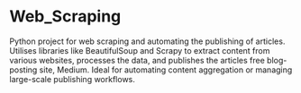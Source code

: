 # Web_Scraping
 Python project for web scraping and automating the publishing of articles. Utilises libraries like BeautifulSoup and Scrapy to extract content from various websites, processes the data, and publishes the articles free blog-posting site, Medium. Ideal for automating content aggregation or managing large-scale publishing workflows.
